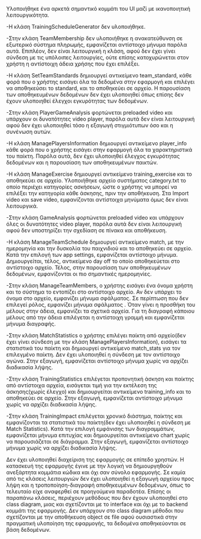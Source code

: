 Υλοποιήθηκε ένα αρκετά σημαντικό κομμάτι του UI μαζί με ικανοποιητική λειτουργικότητα. 

-Η κλάση TrainingScheduleGenerator δεν υλοποιήθηκε.

-Στην κλάση TeamMembership δεν υλοποιήθηκε η ανακατεύθυνση σε εξωτερικό σύστημα πληρωμής, εμφανίζεται αντίστοιχο μήνυμα παρόλα αυτά. Επιπλέον, δεν είναι λειτουργική η κλάση, αφού δεν έχει γίνει σύνδεση με τις υπόλοιπες λειτουργίες, ούτε επίσης κατοχυρώνεται στον χρήστη η αντίστοιχη άδεια χρήσης που έχει επιλέξει.

-Η κλάση SetTeamStandards δημιουργεί αντικείμενο team_standard, κάθε φορά που ο χρήστης εισάγει όλα τα δεδομένα στην εφαρμογή και επιλέγει να αποθηκεύσει το standard, και το αποθηκεύει σε αρχείο. Η παρουσίαση των αποθηκευμένων δεδομένων δεν έχει υλοποιηθεί όπως επίσης δεν έχουν υλοποιηθεί έλεγχοι εγκυρότητας των δεδομένων. 

-Στην κλάση PlayerGameAnalysis φορτώνεται preloaded video και υπάρχουν οι δυνατότητες video player, παρόλα αυτά δεν είναι λειτουργική αφού δεν έχει υλοποιηθεί τόσο η εξαγωγή στιγμιότυπων όσο και η συνένωση αυτών.

-Η κλάση ManagePlayersInformation δημιουργεί αντικείμενο player_info κάθε φορά που ο χρήστης εισάγει στην εφαρμογή όλα τα χαρακτηριστικά του παίκτη. Παρόλα αυτά, δεν έχει υλοποιηθεί έλεγχος εγκυρότητας δεδομένων και η παρουσίαση των αποθηκευμένων παικτών.

-Η κλάση ManageExercise δημιουργεί αντικείμενο training_exercise και το αποθηκεύει σε αρχείο. Υλοποιήθηκε αρχείο συστήματος category.txt το οποίο περιέχει κατηγορίες ασκήσεων, ώστε ο χρήστης να μπορεί να επιλέξει την κατηγορία κάθε άσκησης, πριν την αποθήκευση. Στα Import video και save video, εμφανίζονται αντίστοιχα μηνύματα όμως δεν είναι λειτουργικά.

-Στην κλάση GameAnalysis φορτώνεται preloaded video και υπάρχουν όλες οι δυνατότητες video player, παρόλα αυτά δεν είναι λειτουργική αφού δεν υποστηρίζει την σχεδίαση σε πίνακα και αποθήκευση.

-Η κλάση ManageTeamSchedule δημιουργεί αντικείμενο match, με την ημερομηνία και την δυσκολία του παιχνιδιού και το αποθηκεύει σε αρχείο. Κατά την επιλογή των app settings, εμφανίζεται αντίστοιχο μήνυμα. Δημιουργείται, τέλος, αντικείμενο day off το οποίο αποθηκεύεται στο αντίστοιχο αρχείο.  Τέλος, στην παρουσίαση των αποθηκευμένων δεδομένων, εμφανίζονται οι πιο σημαντικές ημερομηνίες.

-Στην κλάση ManageTeamMembers, ο χρήστης εισάγει ένα όνομα χρήστη και το σύστημα το εντοπίζει στο αντίστοιχο αρχείο. Αν δεν υπάρχει το όνομα στο αρχείο, εμφανίζει μήνυμα σφάλματος.  Σε περίπτωση που δεν επιλεγεί ρόλος, εμφανίζει μήνυμα σφάλματος . Όταν γίνει η προσθήκη του μέλους στην άδεια, εμφανίζει τα σχετικά αρχεία. Για τη διαγραφή κάποιου μέλους από την άδεια επιλέγεται η αντίστοιχη γραμμή και εμφανίζεται μήνυμα διαγραφής.

-Στην κλάση MatchStatistics ο χρήστης επιλέγει παίκτη από αρχείο(δεν έχει γίνει σύνδεση με την κλάση ManagePlayersInformation), εισάγει τα στατιστικά του παίκτη και δημιουργεί αντικείμενο match_stats για τον επιλεγμένο παίκτη. Δεν έχει υλοποιηθεί η σύνδεση με τον αντίστοιχο αγώνα. Στην εξαγωγή, εμφανίζεται αντίστοιχο μήνυμα χωρίς να αρχίζει διαδικασία λήψης.

-Στην κλάση TrainingStatistics επιλέγεται προπονητική άσκηση και παίκτης από αντίστοιχα αρχεία, εισάγεται τιμή για την εκτέλεση της άσκησης(χωρίς έλεγχο) και δημιουργείται αντικείμενο  training_info και το αποθηκεύει σε αρχείο. Στην εξαγωγή, εμφανίζεται αντίστοιχο μήνυμα χωρίς να αρχίζει διαδικασία λήψης.

-Στην κλάση TrainingImpact επιλέγεται χρονικό διάστημα, παίκτης και εμφανίζονται τα στατιστικά του παίκτη(δεν έχει υλοποιηθεί η σύνδεση με Match Statistics). Κατά την επιλογή εμφάνισης των διαγραμμάτων, εμφανίζεται μήνυμα επιτυχίας και δημιουργείται αντικείμενο chart χωρίς να παρουσιάζεται σε διάγραμμα. Στην εξαγωγή, εμφανίζεται αντίστοιχο μήνυμα χωρίς να αρχίζει διαδικασία λήψης.


Δεν έχει υλοποιηθεί διαχείριση της εφαρμογής σε επίπεδο χρηστών. Η κατασκευή της εφαρμογής έγινε με την λογική να δημιουργηθούν ανεξάρτητα κομμάτια κώδικα και όχι σαν σύνολο εφαρμογής. Σε καμία από τις κλάσεις λειτουργιών δεν έχει υλοποιηθεί η εξαγωγή αρχείου προς λήψη και η τροποποίηση-διαγραφή αποθηκευμένων δεδομένων, όπως το τελευταίο είχε αναφερθεί σε προηγούμενα παραδοτέα. Επίσης οι παραπάνω κλάσεις, περιέχουν μεθόδους που δεν έχουν υλοποιηθεί στο class diagram, μιας και σχετίζονται με το interface και όχι με το backend κομμάτι της εφαρμογής. Δεν υπάρχουν στο class diagram μέθοδοι που σχετίζονται με την αποθήκευση object σε file αφού ουσιαστικά στην πραγματική υλοποίηση της εφαρμογής, τα δεδομένα αποθηκεύονται σε βάση δεδομένων.
